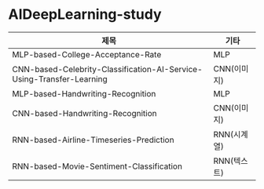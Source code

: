 # AIDeepLearning-study

|제목|기타|
|---|---|
|MLP-based-College-Acceptance-Rate|MLP|
|CNN-based-Celebrity-Classification-AI-Service-Using-Transfer-Learning|CNN(이미지)|
|MLP-based-Handwriting-Recognition |MLP|
|CNN-based-Handwriting-Recognition |CNN(이미지)|
|RNN-based-Airline-Timeseries-Prediction |RNN(시계열)|
|RNN-based-Movie-Sentiment-Classification |RNN(텍스트)|
